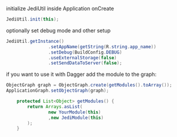 initialize JediUtil inside Application onCreate
```java
JediUtil.init(this);
```
optionally set debug mode and other setup
```java
JediUtil.getInstance()
                .setAppName(getString(R.string.app_name))
                .setDebug(BuildConfig.DEBUG)
                .useExternalStorage(false)
                .setSendDataToServer(false);
```

if you want to use it with Dagger add the module to the graph:
```java
ObjectGraph graph = ObjectGraph.create(getModules().toArray());
ApplicationGraph.setObjectGraph(graph);
```
```java
    protected List<Object> getModules() {
        return Arrays.asList(
                new YourModule(this)
                ,new JediModule(this)
        );
    }
```
